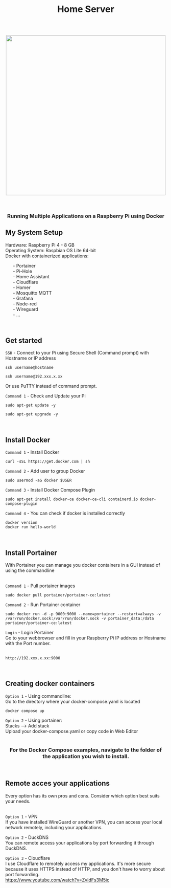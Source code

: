   <br>
  <h1 align="center">Home Server</h1>
  <br>
 <h2 align="center">
<img src="https://github.com/NielsU97/HomeSmartServer/blob/main/www/Images/docker_setup.png" width="500">
  </br>
</br>  
<h2>	 
<h3 align="center">Running Multiple Applications on a Raspberry Pi using Docker</h3>                                                                                                                                      
<h2> My System Setup </h2> 
Hardware: Raspberry Pi 4 - 8 GB <br>
Operating System: Raspbian OS Lite 64-bit <br>
Docker with containerized applications: <br> 
<ol>
  - Portainer <br> 
  - Pi-Hole <br> 
  - Home Assistant <br> 
  - Cloudflare <br> 
  - Homer <br> 
  - Mosquitto MQTT <br> 
  - Grafana <br> 
  - Node-red <br> 
  - Wireguard <br> 
  - ... <br> 
</ol>
</br>
<h2> Get started </h2> 

`SSH` - Connect to your Pi using Secure Shell (Command prompt) with Hostname or IP address
```
ssh username@hostname

ssh username@192.xxx.x.xx
```
Or use PuTTY instead of command prompt. 

`Command 1` - Check and Update your Pi
```
sudo apt-get update -y
```
```
sudo apt-get upgrade -y
```

</br>

<h2> Install Docker </h2> 

`Command 1` - Install Docker
```
curl -sSL https://get.docker.com | sh
```

`Command 2` - Add user to group Docker
```
sudo usermod -aG docker $USER
```

`Command 3` - Install Docker Compose Plugin
```
sudo apt-get install docker-ce docker-ce-cli containerd.io docker-compose-plugin
```

`Command 4` - You can check if docker is installed correctly
```
docker version
docker run hello-world
```
</br>
<h2> Install Portainer </h2> 
With Portainer you can manage you docker containers in a GUI instead of using the commandline <br></br>

`Command 1` - Pull portainer images
```
sudo docker pull portainer/portainer-ce:latest
```

`Command 2` - Run Portainer container
```
sudo docker run -d -p 9000:9000 --name=portainer --restart=always -v /var/run/docker.sock:/var/run/docker.sock -v portainer_data:/data portainer/portainer-ce:latest
```
`Login` - Login Portainer
</br>
Go to your webbrowser and fill in your Raspberry Pi IP address or Hostname with the Port number.<br></br>
```
http://192.xxx.x.xx:9000
```
</br>
<h2> Creating docker containers </h2> 

`Option 1` - Using commandline: <br>
Go to the directory where your docker-compose.yaml is located <br>
```
docker compose up
``` 

`Option 2` - Using portainer: <br>
Stacks --> Add stack <br>
Upload your docker-compose.yaml or copy code in Web Editor <br>
<br>

<h3 align="center">For the Docker Compose examples, navigate to the folder of the application you wish to install.</h3>
</br>
<h2> Remote acces your applications </h2> 
Every option has its own pros and cons. Consider which option best suits your needs.<br><br>

`Option 1` - VPN <br>
If you have installed WireGuard or another VPN, you can access your local network remotely, including your applications. <br>

`Option 2` - DuckDNS <br>
You can remote access your applications by port forwarding it through DuckDNS. <br>


`Option 3` - Cloudflare <br>
I use Cloudflare to remotely access my applications. It's more secure because it uses HTTPS instead of HTTP, and you don't have to worry about port forwarding. <br>
https://www.youtube.com/watch?v=ZvIdFs3M5ic
<br>
